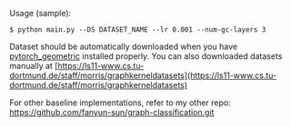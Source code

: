 Usage (sample):
```
$ python main.py --DS DATASET_NAME --lr 0.001 --num-gc-layers 3
```

Dataset should be automatically downloaded when you have [pytorch_geometric](https://github.com/rusty1s/pytorch_geometric) installed properly.
You can also downloaded datasets manually at [https://ls11-www.cs.tu-dortmund.de/staff/morris/graphkerneldatasets](https://ls11-www.cs.tu-dortmund.de/staff/morris/graphkerneldatasets)

For other baseline implementations, refer to my other repo: https://github.com/fanyun-sun/graph-classification.git
